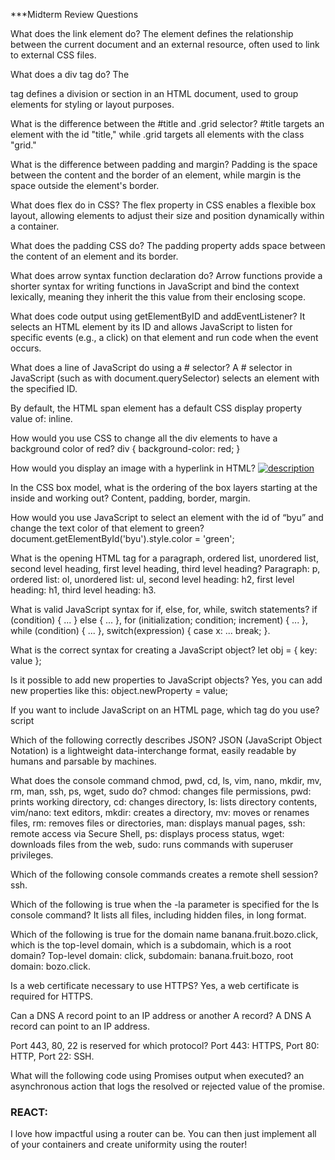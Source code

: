 ***Midterm Review Questions

What does the link element do?
The <link> element defines the relationship between the current document and an external resource, often used to link to external CSS files.

What does a div tag do?
The <div> tag defines a division or section in an HTML document, used to group elements for styling or layout purposes.

What is the difference between the #title and .grid selector?
#title targets an element with the id "title," while .grid targets all elements with the class "grid."

What is the difference between padding and margin?
Padding is the space between the content and the border of an element, while margin is the space outside the element's border.

What does flex do in CSS?
The flex property in CSS enables a flexible box layout, allowing elements to adjust their size and position dynamically within a container.

What does the padding CSS do?
The padding property adds space between the content of an element and its border.

What does arrow syntax function declaration do?
Arrow functions provide a shorter syntax for writing functions in JavaScript and bind the context lexically, meaning they inherit the this value from their enclosing scope.

What does code output using getElementByID and addEventListener?
It selects an HTML element by its ID and allows JavaScript to listen for specific events (e.g., a click) on that element and run code when the event occurs.

What does a line of JavaScript do using a # selector?
A # selector in JavaScript (such as with document.querySelector) selects an element with the specified ID.

By default, the HTML span element has a default CSS display property value of:
inline.

How would you use CSS to change all the div elements to have a background color of red?
div { background-color: red; }

How would you display an image with a hyperlink in HTML?
<a href="link"><img src="image.jpg" alt="description"></a>

In the CSS box model, what is the ordering of the box layers starting at the inside and working out?
Content, padding, border, margin.

How would you use JavaScript to select an element with the id of “byu” and change the text color of that element to green?
document.getElementById('byu').style.color = 'green';

What is the opening HTML tag for a paragraph, ordered list, unordered list, second level heading, first level heading, third level heading?
Paragraph: p, ordered list: ol, unordered list: ul, second level heading: h2, first level heading: h1, third level heading: h3.

What is valid JavaScript syntax for if, else, for, while, switch statements?
if (condition) { ... } else { ... }, for (initialization; condition; increment) { ... }, while (condition) { ... }, switch(expression) { case x: ... break; }.

What is the correct syntax for creating a JavaScript object?
let obj = { key: value };

Is it possible to add new properties to JavaScript objects?
Yes, you can add new properties like this: object.newProperty = value;

If you want to include JavaScript on an HTML page, which tag do you use?
script
  
Which of the following correctly describes JSON?
JSON (JavaScript Object Notation) is a lightweight data-interchange format, easily readable by humans and parsable by machines.
  
What does the console command chmod, pwd, cd, ls, vim, nano, mkdir, mv, rm, man, ssh, ps, wget, sudo do?
chmod: changes file permissions, pwd: prints working directory, cd: changes directory, ls: lists directory contents, vim/nano: text editors, mkdir: creates a directory, mv: moves or renames files, rm: removes files or directories, man: displays manual pages, ssh: remote access via Secure Shell, ps: displays process status, wget: downloads files from the web, sudo: runs commands with superuser privileges.
  
Which of the following console commands creates a remote shell session?
ssh.
  
Which of the following is true when the -la parameter is specified for the ls console command?
It lists all files, including hidden files, in long format.
  
Which of the following is true for the domain name banana.fruit.bozo.click, which is the top-level domain, which is a subdomain, which is a root domain?
Top-level domain: click, subdomain: banana.fruit.bozo, root domain: bozo.click.
  
Is a web certificate necessary to use HTTPS?
Yes, a web certificate is required for HTTPS.
  
Can a DNS A record point to an IP address or another A record?
A DNS A record can point to an IP address.
  
Port 443, 80, 22 is reserved for which protocol?
Port 443: HTTPS, Port 80: HTTP, Port 22: SSH.
  
What will the following code using Promises output when executed?
an asynchronous action that logs the resolved or rejected value of the promise.


### REACT:

I love how impactful using a router can be. You can then just implement all of your containers and create uniformity using the router!